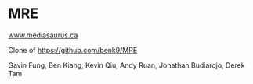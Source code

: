 # MRE

www.mediasaurus.ca

Clone of https://github.com/benk9/MRE


Gavin Fung,
Ben Kiang,
Kevin Qiu,
Andy Ruan,
Jonathan Budiardjo,
Derek Tam
